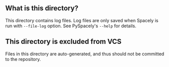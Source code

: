 ## What is this directory?

This directory contains log files. Log files are only saved when Spacely is run with `--file-log` option. See PySpacely's
`--help` for details.

## This directory is excluded from VCS
Files in this directory are auto-generated, and thus should not be committed to the repository.